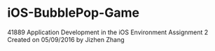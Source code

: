 # iOS-BubblePop-Game
41889 Application Development in the iOS Environment Assignment 2
Created on 05/09/2016 by Jizhen Zhang
